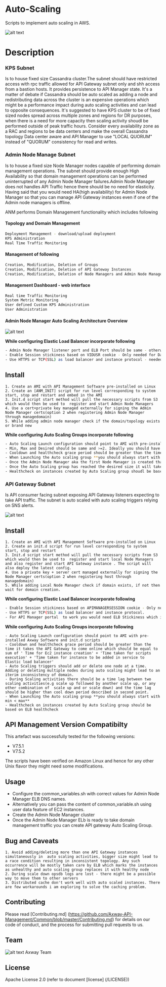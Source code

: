 # Auto-Scaling
Scripts to implement auto scaling in AWS.

![alt text][Overview]

# Description

### KPS Subnet

Is to house fixed size Cassandra cluster.The subnet should have restricted access with rpc traffic allowed for API Gateway subnet only and shh access from a bastion hosts. It provides persistence to API Manager state. It's a matter of debate if Cassandra should be auto scaled as adding a node and redistributing data across the cluster is an expensive operations which might be a performance impact during auto scaling activities and can lead to opposite consequences. It's  suggested to have KPS cluster to be of fixed sized nodes spread across multiple zones  and regions for DR purposes, when there is a need for more capacity then scaling activity shoudl be performed outside of peak traffic hours. Consider every availability zone as a  RAC and regions to be data centers and make the overall  Cassandra topology Data center aware and API Manager to use "LOCAL QUORUM" instead of "QUORUM" consistency for read and writes.
 
### Admin Node Manage Subnet

Is to house a fixed size Node Manager nodes capable of performing domain management operations. The subnet should provide enough High Availability so that domain management operations can be performed uninterrupted of any Admin Node Manager failures.Admin Node Manager does not handles API Traffic hence there should be no need for elasticity. Having said that you would need HA(high availability) for Admin Node Manager so that you can manage API Gateway instances even if one of the Admin node managers is offline.
 
ANM performs Domain Management functionality which includes following
 
#### Topology and Domain Management
```sh 
Deployment Management - download/upload deployment 
KPS Administration
Real Time Traffic Monitoring
``` 
#### Management of following 
```sh
Creation, Modification, Deletion of Groups 
Creation, Modification, Deletion of API Gateway Instances
Creation, Modification, Deletion of Node Managers and Admin Node Managers 
```

#### Management Dashboard - web interface    
```sh
Real time Traffic Monitoring 
System Metric Monitoring
User defined Custom KPS Administration
User Administration 
```

#### Admin Node Manager Auto Scaling Architecture Overview 

![alt text][ANMOverview]

**While configuring Elastic Load Balancer incorporate following**
 
```sh
- Admin Node Manager listener port and ELB Port should be same - otherwise you might get CSRF issues
- Enable Session stickiness based on VIDUSR cookie - Only needed for Dashboard
- Use HTTPS or TCP(SSL) as load balancer and instance protocol - needed because for dashboard to work you would need ELB Stickiness which is supported only for HTTP and HTTPS protocol
```
 
## Install

```
1. Create an AMI with API Management Software pre-installed on Linux
2. Create an [ANM_INIT] script for run level corresponding to system start, stop and restart and embed in the AMI
3. Init.d script start method will pull the necessary scripts from S3 which would then be used to  register and start Admin Node Managers
4. Use a cert+private key managed externally for signing the Admin Node Manager certs(option 2 when registering Admin Node Manager through managedomain)
5. While adding admin node manager check if the domain/topology exists or brand new
```

**While configuring Auto Scaling Groups incorporate following**
 
```sh
- Auto Scaling Launch configuration should point to AMI with pre-installed Axway Software and init.d scripts 
- Min, Max and Desired should be same and >=2. Ideally you should have atleast one Admin Node Manager in each availability zone of target AWS region.
- Cooldown and healthcheck grace period should be greater than the time it takes the Admin Node Manager to come online which would be equal to sum of ' Time for Ec2 instance creation' + 'Time taken for scripts execution' + 'Time taken for instance to be added in service to Elastic load balancer'
- When Launching the Auto scaling group **you should always start with min and max equal to 1**
- Once the Admin Node Manager aka the first Node Manager is created than gradually change the auto scaling group to desired size incrementally. 
- Once the Auto Scaling group has reached the desired size it will take care of any failures and will maintain a constant size in case of any EC2 instance failure.
- Healthcheck on instances created by Auto Scaling group shoudl be based on ELB healthcheck
```

### API Gateway Subnet
Is API consumer facing subnet exposing API Gateway listeners expecting to take API traffic. The subnet is auto scaled with auto scaling triggers relying on SNS alerts.

![alt text][APIGWOverview]

## Install
```
1. Create an AMI with API Management Software pre-installed on Linux
2. Create an init.d script for run level corresponding to system start, stop and restart
3. Init.d script start method will pull the necessary scripts from S3 which would then be used to  register and start local Node Managers and also register and start API Gateway instance . The script will also deploy the latest config.
4. Use a private key + server cert managed externally for signing the Node Manager certs(option 2 when registering host through managedomain)
5. While adding Local Node Manager check if domain exists, if not then wait for domain creation. 
```
**While configuring Elastic Load Balancer incorporate following**
 
```sh
- Enable Session stickiness based on APIMANAGERSESSION cookie - Only needed for API Manager(Portal part)
- Use HTTPS or TCP(SSL) as load balancer and instance protocol.
- For API Manager portal  to work you would need ELB Stickiness which is supported only for HTTP and HTTPS protocol
```

**While configuring Auto Scaling Groups incorporate following**
```
- Auto Scaling Launch configuration should point to AMI with pre-installed Axway Software and init.d scripts 
- Cooldown and healthcheck grace period should be greater than the time it takes the API Gateway to come online which should be equal to sum of ' Time for Ec2 instance creation' + 'Time taken for scripts execution' + 'Time taken for instance to be added in service to Elastic load balancer'
- Auto Scaling triggers should add or delete one node at a time.  Adding or deleting multiple nodes during auto scaling might lead to an iterim inconsistency of domain.
- During Scaling activities there should be a time lag between two scaling activities(e.g scale up followed by another scale up, or any other combination of  scale up and or scale down) and the time lag should be higher than cool down period described in second point.   
- When Launching the Auto scaling group **you should always start with min < max**
- Healthcheck on instances created by Auto Scaling group should be based on ELB healthcheck
```

## API Management Version Compatibilty
This artefact was successfully tested for the following versions:
- V7.5.1
- V7.5.2

The scripts have been verified on Amazon Linux and hence for any other Unix flavor they might need some modifications.

## Usage

- Configure the common_variables.sh with correct values for Admin Node Manager ELB DNS names. 
 - Alternatively you can pass the content of common_variable.sh using user data feature of EC2 instances. 
 - Create the Admin Node Manager cluster
 - Once the Admin Node Manager ELb is ready to take domain management traffic you can create API gateway Auto Scaling Group.

## Bug and Caveats

```
1. Avoid adding/deleting more than one API Gateway instances simultaneously in  auto scaling activities, bigger size might lead to a race condition resulting in inconsistent topology. Any such occurrence will be mostly taken care by ELB which marks the instances as unhealthy and auto scaling group replaces it with healthy node
2. During scale down opsdb logs are lost - there might be a possible way to move them to other servers
3. Distributed cache don't work well with auto scaled instances. There are few workarounds i am exploring to solve the caching problem.
```

## Contributing

Please read [Contributing.md] (https://github.com/Axway-API-Management/Common/blob/master/Contributing.md) for details on our code of conduct, and the process for submitting pull requests to us.


## Team

![alt text][Axwaylogo] Axway Team

## License
Apache License 2.0 (refer to document [license] (/LICENSE))

[ANMINIT]: https://github.com/Axway-API-Management-Plus/Auto-Scaling-/blob/master/src/AdminNodeManager/script_ANM_init.sh
[Overview]: https://github.com/Axway-API-Management-Plus/Auto-Scaling-/blob/master/docs/Images/AUTO%20SCALING.jpg "Auto Scaling Overview"
[APIGWOverview]: https://github.com/Axway-API-Management-Plus/Auto-Scaling-/blob/master/docs/Images/APIGatewayAutoScaling.png  "APIGW AUTO SCALE OVERVIEW"
[Axwaylogo]: https://github.com/Axway-API-Management/Common/blob/master/img/AxwayLogoSmall.png  "Axway logo"
[ANMOverview]: https://github.com/Axway-API-Management-Plus/Auto-Scaling-/blob/master/docs/Images/AdminNodeManagerHA.png "ANM HA Overview"
